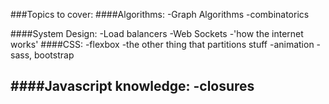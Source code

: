 ###Topics to cover:
####Algorithms:
  -Graph Algorithms
  -combinatorics

####System Design:
  -Load balancers
  -Web Sockets
  -'how the internet works'
####CSS:
  -flexbox
  -the other thing that partitions stuff
  -animation
  -sass, bootstrap

####Javascript knowledge:
  -closures
  -